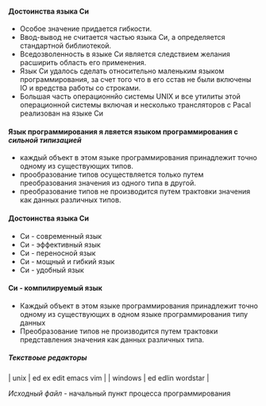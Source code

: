 #### Достоинства языка Си
* Особое значение придается гибкости.
* Ввод-вывод не считается частью языка Си, а определяется стандартной библиотекой.
* Вседозволенность в языке Си является следствием желания расширить область его применения.
* Язык Си удалось сделать относительно маленьким языком программирования, за счет того что в его сстав не были включены IO и вредства работы со строками.
* Большая часть операционнйо системы UNIX и все утилиты этой операционной системы включая и несколько трансляторов с Pacal реализован на языке Си

#### Язык программирования я лвяется языком программирования с *сильной типизацией* 
* каждый объект в этом языке программирования принадлежит точно одному из существующих типов.
* прообразование типов осуществляется только путем преобразования значения из одного типа в другой.
* преобразование типов не производится путем трактовки значения как данных различных типов.

#### Достоинства языка Си
* Си - современный язык
* Си - эффективный язык
* Си - переносной  язык
* Си - мощный и гибкий язык 
* Си - удобный язык

#### Си - компилируемый язык
* Каждый объект в этом языке программирования принадлежит точно одному из существующих в одном языке программирования типу данных
* Преобразование типов не производится путем трактовки представления значения как данных различных типа.


##### Текствоые редакторы 
| unix | ed ex edit emacs vim |
| windows | ed edlin wordstar |
 
*Исходный файл* - начальный пункт процесса программирования

